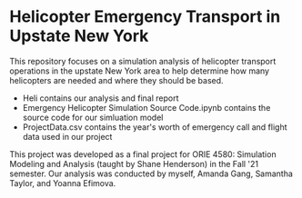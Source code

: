 # Helicopter Emergency Transport in Upstate New York

This repository focuses on a simulation analysis of helicopter transport operations in the upstate New York
area to help determine how many helicopters are needed and where they should be based. 

- Heli contains our analysis and final report
- Emergency Helicopter Simulation Source Code.ipynb contains the source code for our simluation model
- ProjectData.csv contains the year's worth of emergency call and flight data used in our project

This project was developed as a final project for ORIE 4580: Simulation Modeling and Analysis (taught by Shane Henderson) in the Fall '21 semester. Our analysis was conducted by myself, Amanda Gang, Samantha Taylor, and Yoanna Efimova. 
